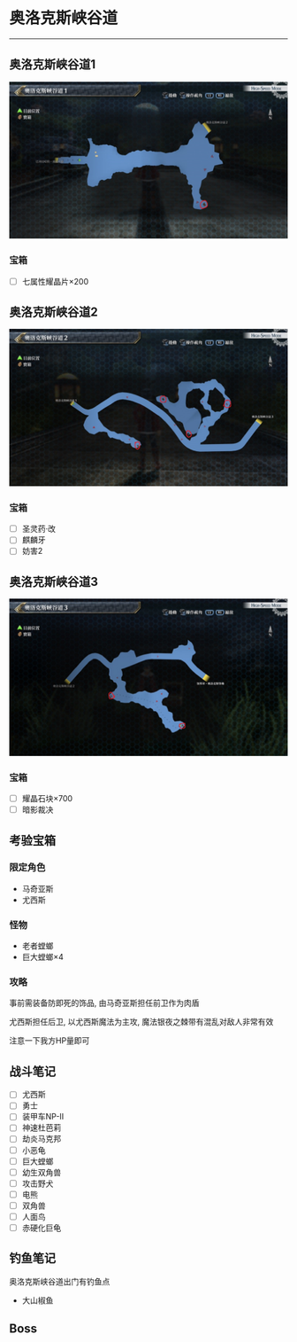 # 奥洛克斯峡谷道

---

## 奥洛克斯峡谷道1

![奥洛克斯峡谷道1](../images/map_奥洛克斯峡谷道1.jpg)

### 宝箱

- [ ]  七属性耀晶片×200

## 奥洛克斯峡谷道2

![奥洛克斯峡谷道2](../images/map_奥洛克斯峡谷道2.jpg)

### 宝箱

- [ ]  圣灵药·改
- [ ]  麒麟牙
- [ ]  妨害2

## 奥洛克斯峡谷道3

![奥洛克斯峡谷道3](../images/map_奥洛克斯峡谷道3.jpg)

### 宝箱

- [ ]  耀晶石块×700
- [ ]  暗影裁决

## 考验宝箱

### 限定角色

- 马奇亚斯
- 尤西斯

### 怪物

- 老者螳螂
- 巨大螳螂×4

### 攻略

事前需装备防即死的饰品, 由马奇亚斯担任前卫作为肉盾

尤西斯担任后卫, 以尤西斯魔法为主攻, 魔法银夜之棘带有混乱对敌人非常有效

注意一下我方HP量即可

## 战斗笔记

- [ ] 尤西斯
- [ ] 勇士
- [ ] 装甲车NP-II
- [ ] 神速杜芭莉
- [ ] 劫炎马克邦
- [ ] 小恶龟
- [ ] 巨大螳螂
- [ ] 幼生双角兽
- [ ] 攻击野犬
- [ ] 电熊
- [ ] 双角兽
- [ ] 人面鸟
- [ ] 赤硬化巨龟

## 钓鱼笔记

奥洛克斯峡谷道出门有钓鱼点

- 大山椒鱼

## Boss